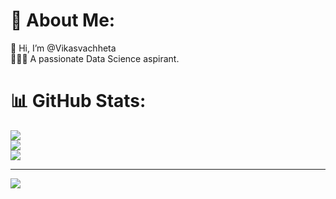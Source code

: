 # 💫 About Me:
👋 Hi, I’m @Vikasvachheta<br>👨🏻‍💻 A passionate Data Science aspirant.

# 📊 GitHub Stats:
![](https://github-readme-stats.vercel.app/api?username=vikasvachheta08&theme=dark&hide_border=false&include_all_commits=false&count_private=false)<br/>
![](https://github-readme-streak-stats.herokuapp.com/?user=vikasvachheta08&theme=dark&hide_border=false)<br/>
![](https://github-readme-stats.vercel.app/api/top-langs/?username=vikasvachheta08&theme=dark&hide_border=false&include_all_commits=false&count_private=false&layout=compact)

---
[![](https://visitcount.itsvg.in/api?id=vikasvachheta08&icon=0&color=0)](https://visitcount.itsvg.in)

<!-- Proudly created with GPRM ( https://gprm.itsvg.in ) -->
